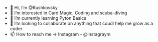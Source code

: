 - 👋 Hi, I’m @Rushkovsky
- 👀 I’m interested in Card Magic, Coding and scuba-diving
- 🌱 I’m currently learning Pyton Basics
- 💞️ I’m looking to collaborate on anything that coudl help me grow as a coder
- 📫 How to reach me -> Instagram - @instagraym

<!---
Rushkovsky/Rushkovsky is a ✨ special ✨ repository because its `README.md` (this file) appears on your GitHub profile.
You can click the Preview link to take a look at your changes.
--->

